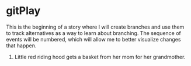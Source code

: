 # gitPlay
This is the beginning of a story where I will create branches and use them to track alternatives as a way to learn about branching. The sequence of events will be numbered,
which will allow me to better visualize changes that happen.

1. Little red riding hood gets a basket from her mom for her grandmother.
